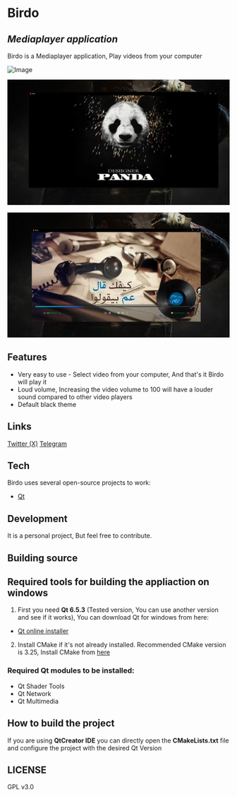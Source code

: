 # Birdo
## _Mediaplayer application_
Birdo is a Mediaplayer application, Play videos from your computer

![Image](https://github.com/ShehabAhmed-Gui/Birdo/tree/dev/metadata/Images/Birdo-Controls-On.png)

![Image](/metadata/Images/Birdo-Controls-Hiden.png)

![Image](/metadata/Images/Birdo_Another_Photo.png)

## Features

- Very easy to use - Select video from your computer, And that's it Birdo will play it
- Loud volume, Increasing the video volume to 100 will have a louder sound compared to other video players
- Default black theme

## Links

[Twitter (X)](https://twitter.com/Shehab_Ahmed05)
[Telegram](https://t.me/ShehabGuii)

## Tech

Birdo uses several open-source projects to work:

- [Qt](https://www.qt.io/)

## Development

It is a personal project, But feel free to contribute.

## Building source
## Required tools for building the appliaction on windows

1. First you need **Qt 6.5.3** (Tested version, You can use another version and see if it works), You can download Qt for windows from here:
- [Qt online installer](https://www.qt.io/download-open-source)

2. Install CMake if it's not already installed. Recommended CMake version is 3.25, Install CMake from [here](https://cmake.org/download/)

### Required Qt modules to be installed:

- Qt Shader Tools
- Qt Network
- Qt Multimedia

## How to build the project
If you are using **QtCreator IDE** you can directly open the **CMakeLists.txt** file and configure the project with the desired Qt Version

## LICENSE

GPL v3.0
